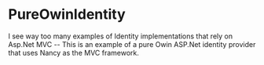 PureOwinIdentity
================

I see way too many examples of Identity implementations that rely on Asp.Net MVC -- This is an example of a pure Owin ASP.Net identity provider that uses Nancy as the MVC framework.
